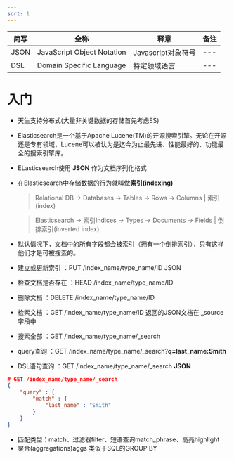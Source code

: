 ```yaml
---
sort: 1
---
```


| 简写 | 全称 | 释意 | 备注 |
| --- | --- | --- | --- |
| JSON | JavaScript Object Notation | Javascript对象符号 | --- |
| DSL | Domain Specific Language | 特定领域语言 | --- |


# 入门

* 天生支持分布式(大量非关键数据的存储首先考虑ES)
* Elasticsearch是一个基于Apache Lucene(TM)的开源搜索引擎。无论在开源还是专有领域，Lucene可以被认为是迄今为止最先进、性能最好的、功能最全的搜索引擎库。
* ELasticsearch使用 **JSON** 作为文档序列化格式
* 在Elasticsearch中存储数据的行为就叫做**索引(indexing)**
  > Relational DB -> Databases -> Tables -> Rows -> Columns   | 索引(index)
  
  > Elasticsearch -> 索引Indices   -> Types  -> Documents -> Fields  | 倒排索引(inverted index)
* 默认情况下，文档中的所有字段都会被索引（拥有一个倒排索引），只有这样他们才是可被搜索的。
* 建立或更新索引    ：PUT /index_name/type_name/ID JSON
* 检查文档是否存在 ：HEAD /index_name/type_name/ID
* 删除文档      ：DELETE /index_name/type_name/ID
* 检索文档         ：GET /index_name/type_name/ID 返回的JSON文档在 _source 字段中
* 搜索全部         ：GET /index_name/type_name/_search
* query查询       ：GET /index_name/type_name/_search?**q=last_name:Smith**
* DSL语句查询      ：GET /index_name/type_name/_search **JSON**
```json
# GET /index_name/type_name/_search
{
    "query" : {
        "match" : {
            "last_name" : "Smith"
        }
    }
}
```  
* 匹配类型：match、过滤器filter、短语查询match_phrase、高亮highlight
* 聚合(aggregations)aggs 类似于SQL的GROUP BY